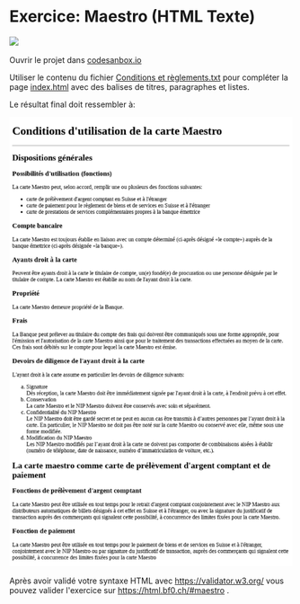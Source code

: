 # Exercice: Maestro (HTML Texte)

[![](https://codesandbox.io/static/img/play-codesandbox.svg)](https://codesandbox.io/s/github/bfritscher/cours-html-exercices/tree/master/HTML_Texte_Maestro)

Ouvrir le projet dans [codesanbox.io](https://codesandbox.io/s/github/bfritscher/cours-html-exercices/tree/master/HTML_Texte_Maestro)

Utiliser le contenu du fichier [Conditions et règlements.txt](Conditions%20et%20règlements.txt) pour compléter la page [index.html](index.html) avec des balises de titres, paragraphes et listes.

Le résultat final doit ressembler à:

 ![](apercu.png)

Après avoir validé votre syntaxe HTML avec https://validator.w3.org/ vous pouvez valider l'exercice sur https://html.bf0.ch/#maestro .
